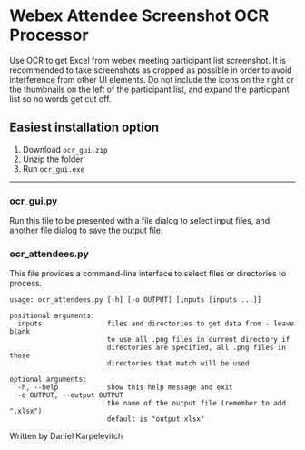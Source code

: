 # Webex Attendee Screenshot OCR Processor
Use OCR to get Excel from webex meeting participant list screenshot. It is
recommended to take screenshots as cropped as possible in order to avoid
interference from other UI elements. Do not include the icons on the right or
the thumbnails on the left of the participant list, and expand the participant
list so no words get cut off.
## Easiest installation option
   1. Download `ocr_gui.zip`
   2. Unzip the folder
   3. Run `ocr_gui.exe` 
---
### ocr_gui.py
Run this file to be presented with a file dialog to select input files, and another file dialog to save the output file.
### ocr_attendees.py
This file provides a command-line interface to select files or directories to process.
```
usage: ocr_attendees.py [-h] [-o OUTPUT] [inputs [inputs ...]]

positional arguments:
  inputs                files and directories to get data from - leave blank
                        to use all .png files in current directory if
                        directories are specified, all .png files in those
                        directories that match will be used

optional arguments:
  -h, --help            show this help message and exit
  -o OUTPUT, --output OUTPUT
                        the name of the output file (remember to add ".xlsx")
                        default is "output.xlsx"
```
Written by Daniel Karpelevitch
